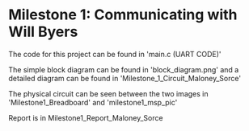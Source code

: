 # Milestone 1: Communicating with Will Byers

The code for this project can be found in 'main.c (UART CODE)'

The simple block diagram can be found in 'block_diagram.png' and a detailed diagram can be found in 'Milestone_1_Circuit_Maloney_Sorce'

The physical circuit can be seen between the two images in 'Milestone1_Breadboard' and 'milestone1_msp_pic'

Report is in Milestone1_Report_Maloney_Sorce
